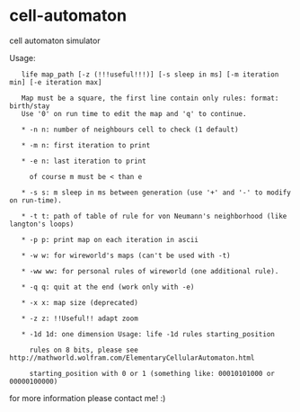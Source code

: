 # cell-automaton
cell automaton simulator

Usage:
       
       life map_path [-z (!!!useful!!!)] [-s sleep in ms] [-m iteration min] [-e iteration max]
       
       Map must be a square, the first line contain only rules: format: birth/stay
       Use '0' on run time to edit the map and 'q' to continue.
       
       * -n n: number of neighbours cell to check (1 default)
       
       * -m n: first iteration to print
       
       * -e n: last iteration to print
       
         of course m must be < than e
       
       * -s s: m sleep in ms between generation (use '+' and '-' to modify on run-time).
       
       * -t t: path of table of rule for von Neumann's neighborhood (like langton's loops)
       
       * -p p: print map on each iteration in ascii
       
       * -w w: for wireworld's maps (can't be used with -t)
       
       * -ww ww: for personal rules of wireworld (one additional rule).
       
       * -q q: quit at the end (work only with -e)
       
       * -x x: map size (deprecated)
       
       * -z z: !!Useful!! adapt zoom
       
       * -1d 1d: one dimension Usage: life -1d rules starting_position
       
         rules on 8 bits, please see http://mathworld.wolfram.com/ElementaryCellularAutomaton.html
       
         starting_position with 0 or 1 (something like: 00010101000 or 00000100000)

for more information please contact me! :)
